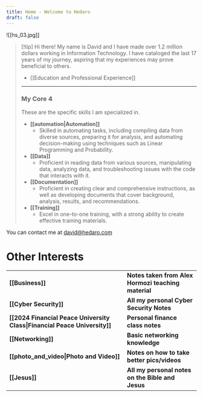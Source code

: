 ```yaml
---
title: Home - Welcome to Hedaro
draft: false
---
```


![[hs_03.jpg]]

> [!tip] Hi there!
> My name is David and I have made over 1.2 million dollars working in Information Technology. I have cataloged the last 17 years of my journey, aspiring that my experiences may prove beneficial to others.
> 
> * [[Education and Professional Experience]]
> ---
>
> ### My Core 4
> These are the specific skills I am specialized in.
> * **[[automation|Automation]]**
> 	* Skilled in automating tasks, including compiling data from diverse sources, preparing it for analysis, and automating decision-making using techniques such as Linear Programming and Probability.
> * **[[Data]]**
> 	* Proficient in reading data from various sources, manipulating data, analyzing data, and troubleshooting issues with the code that interacts with it. 
> * **[[Documentation]]**
> 	* Proficient in creating clear and comprehensive instructions, as well as developing documents that cover background, analysis, results, and recommendations.
> * **[[Training]]**
> 	* Excel in one-to-one training, with a strong ability to create effective training materials.
> 

You can contact me at david@hedaro.com

# Other Interests
|  |  |
| ---- | ---- |
| **[[Business]]** | **Notes taken from Alex Hormozi teaching material** |
| **[[Cyber Security]]** | **All my personal Cyber Security Notes** |
| **[[2024 Financial Peace University Class\|Financial Peace University]]** | **Personal finance class notes** |
| **[[Networking]]** | **Basic networking knowledge** |
| **[[photo_and_video\|Photo and Video]]** | **Notes on how to take better pics/videos** |
| **[[Jesus]]** | **All my personal notes on the Bible and Jesus** |




